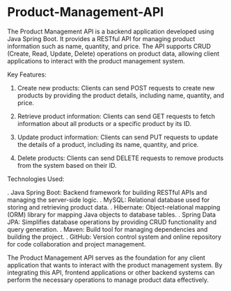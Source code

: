 # Product-Management-API
The Product Management API is a backend application developed using Java Spring Boot. It provides a RESTful API for managing product information such as name, quantity, and price. The API supports CRUD (Create, Read, Update, Delete) operations on product data, allowing client applications to interact with the product management system.

Key Features:

1. Create new products: Clients can send POST requests to create new products by providing the product details, including name, quantity, and price.

2. Retrieve product information: Clients can send GET requests to fetch information about all products or a specific product by its ID.

3. Update product information: Clients can send PUT requests to update the details of a product, including its name, quantity, and price.

4. Delete products: Clients can send DELETE requests to remove products from the system based on their ID.


Technologies Used:

. Java Spring Boot: Backend framework for building RESTful APIs and managing the server-side logic.
. MySQL: Relational database used for storing and retrieving product data.
. Hibernate: Object-relational mapping (ORM) library for mapping Java objects to database tables.
. Spring Data JPA: Simplifies database operations by providing CRUD functionality and query generation.
. Maven: Build tool for managing dependencies and building the project.
. GitHub: Version control system and online repository for code collaboration and project management.

The Product Management API serves as the foundation for any client application that wants to interact with the product management system. By integrating this API, frontend applications or other backend systems can perform the necessary operations to manage product data effectively.
